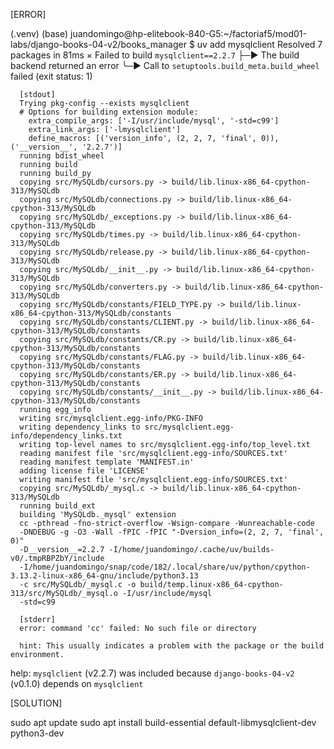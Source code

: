 
[ERROR]

(.venv) (base) juandomingo@hp-elitebook-840-G5:~/factoriaf5/mod01-labs/django-books-04-v2/books_manager
$ uv add mysqlclient
Resolved 7 packages in 81ms
  × Failed to build `mysqlclient==2.2.7`
  ├─▶ The build backend returned an error
  ╰─▶ Call to `setuptools.build_meta.build_wheel` failed (exit status: 1)

      [stdout]
      Trying pkg-config --exists mysqlclient
      # Options for building extension module:
        extra_compile_args: ['-I/usr/include/mysql', '-std=c99']
        extra_link_args: ['-lmysqlclient']
        define_macros: [('version_info', (2, 2, 7, 'final', 0)), ('__version__', '2.2.7')]
      running bdist_wheel
      running build
      running build_py
      copying src/MySQLdb/cursors.py -> build/lib.linux-x86_64-cpython-313/MySQLdb
      copying src/MySQLdb/connections.py -> build/lib.linux-x86_64-cpython-313/MySQLdb
      copying src/MySQLdb/_exceptions.py -> build/lib.linux-x86_64-cpython-313/MySQLdb
      copying src/MySQLdb/times.py -> build/lib.linux-x86_64-cpython-313/MySQLdb
      copying src/MySQLdb/release.py -> build/lib.linux-x86_64-cpython-313/MySQLdb
      copying src/MySQLdb/__init__.py -> build/lib.linux-x86_64-cpython-313/MySQLdb
      copying src/MySQLdb/converters.py -> build/lib.linux-x86_64-cpython-313/MySQLdb
      copying src/MySQLdb/constants/FIELD_TYPE.py -> build/lib.linux-x86_64-cpython-313/MySQLdb/constants
      copying src/MySQLdb/constants/CLIENT.py -> build/lib.linux-x86_64-cpython-313/MySQLdb/constants
      copying src/MySQLdb/constants/CR.py -> build/lib.linux-x86_64-cpython-313/MySQLdb/constants
      copying src/MySQLdb/constants/FLAG.py -> build/lib.linux-x86_64-cpython-313/MySQLdb/constants
      copying src/MySQLdb/constants/ER.py -> build/lib.linux-x86_64-cpython-313/MySQLdb/constants
      copying src/MySQLdb/constants/__init__.py -> build/lib.linux-x86_64-cpython-313/MySQLdb/constants
      running egg_info
      writing src/mysqlclient.egg-info/PKG-INFO
      writing dependency_links to src/mysqlclient.egg-info/dependency_links.txt
      writing top-level names to src/mysqlclient.egg-info/top_level.txt
      reading manifest file 'src/mysqlclient.egg-info/SOURCES.txt'
      reading manifest template 'MANIFEST.in'
      adding license file 'LICENSE'
      writing manifest file 'src/mysqlclient.egg-info/SOURCES.txt'
      copying src/MySQLdb/_mysql.c -> build/lib.linux-x86_64-cpython-313/MySQLdb
      running build_ext
      building 'MySQLdb._mysql' extension
      cc -pthread -fno-strict-overflow -Wsign-compare -Wunreachable-code
      -DNDEBUG -g -O3 -Wall -fPIC -fPIC "-Dversion_info=(2, 2, 7, 'final', 0)"
      -D__version__=2.2.7 -I/home/juandomingo/.cache/uv/builds-v0/.tmpRBPZbY/include
      -I/home/juandomingo/snap/code/182/.local/share/uv/python/cpython-3.13.2-linux-x86_64-gnu/include/python3.13
      -c src/MySQLdb/_mysql.c -o build/temp.linux-x86_64-cpython-313/src/MySQLdb/_mysql.o -I/usr/include/mysql
      -std=c99

      [stderr]
      error: command 'cc' failed: No such file or directory

      hint: This usually indicates a problem with the package or the build environment.
  help: `mysqlclient` (v2.2.7) was included because `django-books-04-v2` (v0.1.0) depends on `mysqlclient`
  

[SOLUTION]

sudo apt update
sudo apt install build-essential default-libmysqlclient-dev python3-dev
